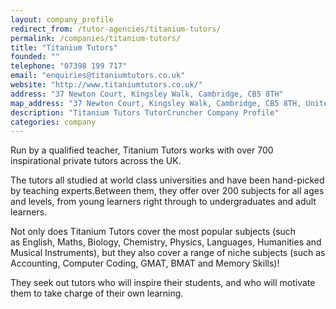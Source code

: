 ```yaml
---
layout: company_profile
redirect_from: /tutor-agencies/titanium-tutors/
permalink: /companies/titanium-tutors/
title: "Titanium Tutors"
founded: ""
telephone: "07398 199 717"
email: "enquiries@titaniumtutors.co.uk"
website: "http://www.titaniumtutors.co.uk/"
address: "37 Newton Court, Kingsley Walk, Cambridge, CB5 8TH"
map_address: "37 Newton Court, Kingsley Walk, Cambridge, CB5 8TH, United Kingdom"
description: "Titanium Tutors TutorCruncher Company Profile"
categories: company
---
```

Run by a qualified teacher, Titanium Tutors works with over 700 inspirational private tutors across the UK.

The tutors all studied at world class universities and have been hand-picked by teaching experts.Between them, they offer over 200 subjects for all ages and levels, from young learners right through to undergraduates and adult learners.

Not only does Titanium Tutors cover the most popular subjects (such as English, Maths, Biology, Chemistry, Physics, Languages, Humanities and Musical Instruments), but they also cover a range of niche subjects (such as Accounting, Computer Coding, GMAT, BMAT and Memory Skills)!

They seek out tutors who will inspire their students, and who will motivate them to take charge of their own learning.
